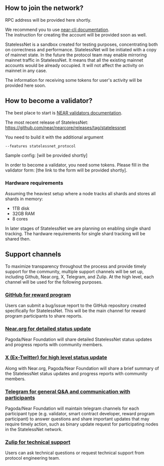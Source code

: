 ## How to join the network?

RPC address will be provided here shortly.

We recommend you to use [near-cli documentation](https://docs.near.org/tools/near-cli).  
The instruction for creating the account will be provided soon as well.

StatelessNet is a sandbox created for testing purposes, concentrating both on correctness and performance.
StatelessNet will be initiated with a copy of mainnet state.
In the future the protocol team may enable mirroring mainnet traffic in StatelessNet.
It means that all the existing mainnet accounts would be already occupied.
It will not affect the activity on mainnet in any case.

The information for receiving some tokens for user's activity will be provided here soon.

## How to become a validator?

The best place to start is [NEAR validators documentation](https://near-nodes.io/validator/compile-and-run-a-node).

The most recent release of StatelessNet: https://github.com/near/nearcore/releases/tag/statelessnet

You need to build it with the additional argument
```
--features statelessnet_protocol
```

Sample config: [will be provided shortly]

In order to become a validator, you need some tokens.
Please fill in the validator form: [the link to the form will be provided shortly].

### Hardware requirements

Assuming the heaviest setup where a node tracks all shards and stores all shards in memory:
- 1TB disk
- 32GB RAM
- 8 cores

In later stages of StatelessNet we are planning on enabling single shard tracking.
The hardware requirements for single shard tracking will be shared then.

## Support channels
To maximize transparency throughout the process and provide timely support for the community, multiple support channels will be set up, including Github, Near.org, X, Telegram, and Zulip. At the high level, each channel will be used for the following purposes.

### [GitHub for reward program](https://github.com/near/stakewars-iv/tree/main/reward-program)
Users can submit a bug/issue report to the GitHub repository created specifically for StatelessNet. This will be the main channel for reward program participants to share reports.

### [Near.org for detailed status update](https://near.social/mob.near/widget/ProfilePage?accountId=stake-wars.near)
Pagoda/Near Foundation will share detailed StatelessNet status updates and progress reports with community members.

### [X (Ex-Twitter) for high level status update](https://twitter.com/NearStakeWars)
Along with Near.org, Pagoda/Near Foundation will share a brief summary of the StatelessNet status updates and progress reports with community members.

### [Telegram for general Q&A and communication with participants](https://t.me/near_stake_wars)
Pagoda/Near Foundation will maintain telegram channels for each participant type (e.g. validator, smart contract developer, reward program participant) to answer questions and share important updates that may require timely action, such as binary update request for participating nodes in the StatelessNet network.

### [Zulip for technical support](https://near.zulipchat.com/#narrow/stream/422293-pagoda.2Fcore.2Fstake-wars-iv/)
Users can ask technical questions or request technical support from protocol engineering team.
